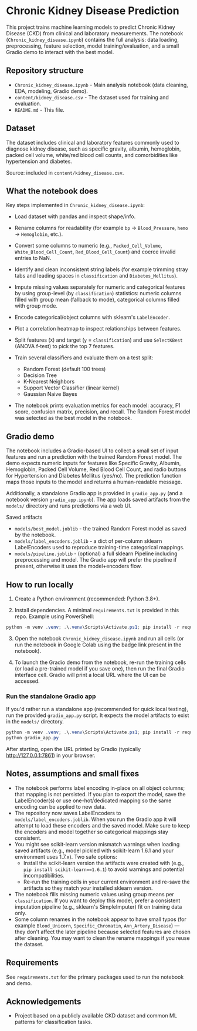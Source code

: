 # Chronic Kidney Disease Prediction

This project trains machine learning models to predict Chronic Kidney Disease (CKD) from clinical and laboratory measurements. The notebook (`Chronic_kidney_disease.ipynb`) contains the full analysis: data loading, preprocessing, feature selection, model training/evaluation, and a small Gradio demo to interact with the best model.

## Repository structure

- `Chronic_kidney_disease.ipynb` - Main analysis notebook (data cleaning, EDA, modeling, Gradio demo).
- `content/kidney_disease.csv` - The dataset used for training and evaluation.
- `README.md` - This file.

## Dataset

The dataset includes clinical and laboratory features commonly used to diagnose kidney disease, such as specific gravity, albumin, hemoglobin, packed cell volume, white/red blood cell counts, and comorbidities like hypertension and diabetes.

Source: included in `content/kidney_disease.csv`.

## What the notebook does

Key steps implemented in `Chronic_kidney_disease.ipynb`:

- Load dataset with pandas and inspect shape/info.
- Rename columns for readability (for example `bp` -> `Blood_Pressure`, `hemo` -> `Hemoglobin`, etc.).
- Convert some columns to numeric (e.g., `Packed_Cell_Volume`, `White_Blood_Cell_Count`, `Red_Blood_Cell_Count`) and coerce invalid entries to NaN.
- Identify and clean inconsistent string labels (for example trimming stray tabs and leading spaces in `classification` and `Diabetes_Mellitus`).
- Impute missing values separately for numeric and categorical features by using group-level (by `classification`) statistics: numeric columns filled with group mean (fallback to mode), categorical columns filled with group mode.
- Encode categorical/object columns with sklearn's `LabelEncoder`.
- Plot a correlation heatmap to inspect relationships between features.
- Split features (`X`) and target (`y` = `classification`) and use `SelectKBest` (ANOVA f-test) to pick the top 7 features.
- Train several classifiers and evaluate them on a test split:
	- Random Forest (default 100 trees)
	- Decision Tree
	- K-Nearest Neighbors
	- Support Vector Classifier (linear kernel)
	- Gaussian Naive Bayes

- The notebook prints evaluation metrics for each model: accuracy, F1 score, confusion matrix, precision, and recall. The Random Forest model was selected as the best model in the notebook.

## Gradio demo

The notebook includes a Gradio-based UI to collect a small set of input features and run a prediction with the trained Random Forest model. The demo expects numeric inputs for features like Specific Gravity, Albumin, Hemoglobin, Packed Cell Volume, Red Blood Cell Count, and radio buttons for Hypertension and Diabetes Mellitus (yes/no). The prediction function maps those inputs to the model and returns a human-readable message.

Additionally, a standalone Gradio app is provided in `gradio_app.py` (and a notebook version `gradio_app.ipynb`). The app loads saved artifacts from the `models/` directory and runs predictions via a web UI.

Saved artifacts

- `models/best_model.joblib` - the trained Random Forest model as saved by the notebook.
- `models/label_encoders.joblib` - a dict of per-column sklearn LabelEncoders used to reproduce training-time categorical mappings.
- `models/pipeline.joblib` - (optional) a full sklearn Pipeline including preprocessing and model. The Gradio app will prefer the pipeline if present, otherwise it uses the model+encoders flow.

## How to run locally

1. Create a Python environment (recommended: Python 3.8+).

2. Install dependencies. A minimal `requirements.txt` is provided in this repo. Example using PowerShell:

```powershell
python -m venv .venv; .\.venv\Scripts\Activate.ps1; pip install -r requirements.txt
```

3. Open the notebook `Chronic_kidney_disease.ipynb` and run all cells (or run the notebook in Google Colab using the badge link present in the notebook).

4. To launch the Gradio demo from the notebook, re-run the training cells (or load a pre-trained model if you save one), then run the final Gradio interface cell. Gradio will print a local URL where the UI can be accessed.

### Run the standalone Gradio app

If you'd rather run a standalone app (recommended for quick local testing), run the provided `gradio_app.py` script. It expects the model artifacts to exist in the `models/` directory.

```powershell
python -m venv .venv; .\.venv\Scripts\Activate.ps1; pip install -r requirements.txt
python gradio_app.py
```

After starting, open the URL printed by Gradio (typically http://127.0.0.1:7861) in your browser.

## Notes, assumptions and small fixes

- The notebook performs label encoding in-place on all object columns; that mapping is not persisted. If you plan to export the model, save the LabelEncoder(s) or use one-hot/dedicated mapping so the same encoding can be applied to new data.
- The repository now saves LabelEncoders to `models/label_encoders.joblib`. When you run the Gradio app it will attempt to load these encoders and the saved model. Make sure to keep the encoders and model together so categorical mappings stay consistent.
- You might see scikit-learn version mismatch warnings when loading saved artifacts (e.g., model pickled with scikit-learn 1.6.1 and your environment uses 1.7.x). Two safe options:
	- Install the scikit-learn version the artifacts were created with (e.g., `pip install scikit-learn==1.6.1`) to avoid warnings and potential incompatibilities.
	- Re-run the training cells in your current environment and re-save the artifacts so they match your installed sklearn version.
- The notebook fills missing numeric values using group means per `classification`. If you want to deploy this model, prefer a consistent imputation pipeline (e.g., sklearn's SimpleImputer) fit on training data only.
- Some column renames in the notebook appear to have small typos (for example `Blood_Unicorn`, `Specific_Chromatin`, `Ann_Artery_Disease`) — they don't affect the later pipeline because selected features are chosen after cleaning. You may want to clean the rename mappings if you reuse the dataset.

## Requirements

See `requirements.txt` for the primary packages used to run the notebook and demo.


## Acknowledgements

- Project based on a publicly available CKD dataset and common ML patterns for classification tasks.
